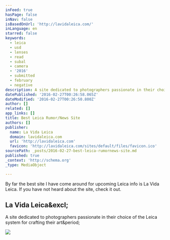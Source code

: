 ```yaml
---
inFeed: true
hasPage: false
inNav: false
isBasedOnUrl: 'http://lavidaleica.com/'
inLanguage: en
starred: false
keywords:
  - leica
  - usd
  - lenses
  - read
  - subal
  - camera
  - '2016'
  - submitted
  - february
  - negative
description: A site dedicated to photographers passionate in their choice of the Leica system for crafting their art.
datePublished: '2016-02-27T00:26:58.065Z'
dateModified: '2016-02-27T00:26:50.800Z'
author: []
related: []
app_links: []
title: Best Leica Rumor/News Site
authors: []
publisher:
  name: La Vida Leica
  domain: lavidaleica.com
  url: 'http://lavidaleica.com'
  favicon: 'http://lavidaleica.com/sites/default/files/favicon.ico'
sourcePath: _posts/2016-02-27-best-leica-rumornews-site.md
published: true
_context: 'http://schema.org'
_type: MediaObject

---
```

By far the best site I have come around for upcoming Leica info is La Vida Leica. If you have not heard about the site, check it out. 

<article style=""><h1>La Vida Leica&amp;excl;</h1><p>A site dedicated to photographers passionate in their choice of the Leica system for crafting their art&amp;period;</p><img src="http://lavidaleica.com/sites/default/files/lvl_badge.jpg" /></article>